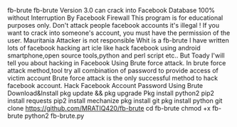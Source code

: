 fb-brute
fb-brute Version 3.0 can crack into Facebook Database 100% without Interruption By Facebook Firewall
This program is for educational purposes only.
Don't attack people facebook accounts it's illegal !
If you want to crack into someone's account, you must have the permission of the user.
Mauritania Attacker is not responsible
Whit is a fb-brute
I have written lots of facebook hacking art icle like hack facebook using android smartphone,open source tools,python and perl script etc.. But Toady I'will tell you about hacking in Facebook Using Brute force attack.
In brute force attack method,tool try all combination of password to provide access of victim account Brute force attack is the only successful method to hack facebook account. Hack Facebook Account Password Using Brute
Download&Install
pkg update && pkg upgrade
Pkg install python2
pip2 install requests
pip2 install mechanize
pkg install git
pkg install python
git clone https://github.com/MRATIQ420/fb-brute
cd fb-brute
chmod +x fb-brute
python2 fb-brute.py
